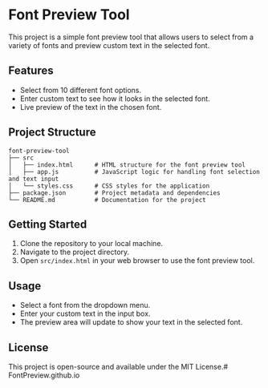 # Font Preview Tool

This project is a simple font preview tool that allows users to select from a variety of fonts and preview custom text in the selected font.

## Features

- Select from 10 different font options.
- Enter custom text to see how it looks in the selected font.
- Live preview of the text in the chosen font.

## Project Structure

```
font-preview-tool
├── src
│   ├── index.html      # HTML structure for the font preview tool
│   ├── app.js          # JavaScript logic for handling font selection and text input
│   └── styles.css      # CSS styles for the application
├── package.json        # Project metadata and dependencies
└── README.md           # Documentation for the project
```

## Getting Started

1. Clone the repository to your local machine.
2. Navigate to the project directory.
3. Open `src/index.html` in your web browser to use the font preview tool.

## Usage

- Select a font from the dropdown menu.
- Enter your custom text in the input box.
- The preview area will update to show your text in the selected font.

## License

This project is open-source and available under the MIT License.#   F o n t P r e v i e w . g i t h u b . i o  
 